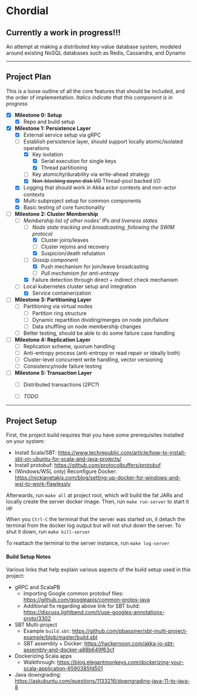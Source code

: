 
# Chordial

## **Currently a work in progress!!!**

An attempt at making a distributed key-value database system, modeled around existing NoSQL
databases such as Redis, Cassandra, and Dynamo


---
## Project Plan

This is a loose outline of all the core features that should be included, and the order
of implementation. _Italics indicate that this component is in progress_

- [x] **Milestone 0: Setup**
  - [x] Repo and build setup
- [x] **Milestone 1: Persistence Layer**
  - [x] External service setup via gRPC
  - [ ] Establish persistence layer, should support locally atomic/isolated operations
    - [x] Key isolation
      - [x] Serial execution for single keys 
      - [x] Thread partitioning
    - [ ] Key atomicity/durability via write-ahead strategy
    - [x] ~~Non-blocking async disk I/O~~ Thread-pool backed I/O
  - [x] Logging that should work in Akka actor contexts and non-actor contexts
  - [x] Multi-subproject setup for common components
  - [x] Basic testing of core functionality
- [ ] **Milestone 2: Cluster Membership**
  - [ ] _Membership list of other nodes' IPs and liveness states_
    - [ ] _Node state tracking and broadcasting, following the SWIM protocol_
      - [x] Cluster joins/leaves
      - [ ] Cluster rejoins and recovery
      - [x] Suspicion/death refutation
    - [ ] _Gossip component_
      - [x] Push mechanism for join/leave broadcasting
      - [ ] _Pull mechanism for anti-entropy_
    - [x] Failure detection through direct + indirect check mechanism
  - [ ] Local kubernetes cluster setup and integration
    - [x] Service containerization
- [ ] **Milestone 3: Partitioning Layer**
  - [ ] Partitioning via virtual nodes
    - [ ] Partition ring structure
    - [ ] Dynamic repartition dividing/merges on node join/failure
    - [ ] Data shuffling on node membership changes
  - [ ] Better testing, should be able to do some failure case handling
- [ ] **Milestone 4: Replication Layer**
  - [ ] Replication scheme, quorum handling
  - [ ] Anti-entropy process (anti-entropy or read repair or ideally both)
  - [ ] Cluster-level concurrent write handling, vector versioning
  - [ ] Consistency/node failure testing
- [ ] **Milestone 5: Transaction Layer**
  - [ ] Distributed transactions (2PC?)
  - [ ] _TODO_


---
## Project Setup

First, the project build requires that you have some prerequisites installed on your system: 
* Install Scala/SBT: <https://www.techrepublic.com/article/how-to-install-sbt-on-ubuntu-for-scala-and-java-projects/>
* Install protobuf: <https://github.com/protocolbuffers/protobuf>
* (Windows/WSL only) Reconfigure Docker: <https://nickjanetakis.com/blog/setting-up-docker-for-windows-and-wsl-to-work-flawlessly>

Afterwards, run `make all` at project root, which will build the fat JARs and locally create the server
docker image. Then, run `make run-server` to start it up

When you `Ctrl-C` the terminal that the server was started on, it detach the terminal from
the docker log output but will not shut down the server. To shut it down, run `make kill-server`

To reattach the terminal to the server instance, run `make log-server`
  

#### Build Setup Notes

Various links that help explain various aspects of the build setup used in this project:

* gRPC and ScalaPB
  * Importing Google common protobuf files: <https://github.com/googleapis/common-protos-java>
  * Additional fix regarding above link for SBT build: <https://discuss.lightbend.com/t/use-googles-annotations-proto/3302>
* SBT Multi-project
  * Example `build.sbt`: <https://github.com/pbassiner/sbt-multi-project-example/blob/master/build.sbt>
  * SBT assembly + Docker: <https://hackernoon.com/akka-io-sbt-assembly-and-docker-a88b649f63cf>
* Dockerizing Scala apps
  * Walkthrough: https://blog.elegantmonkeys.com/dockerizing-your-scala-application-6590385fd501
* Java downgrading: <https://askubuntu.com/questions/1133216/downgrading-java-11-to-java-8>